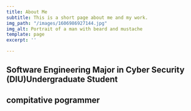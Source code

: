 ```yaml
---
title: About Me
subtitle: This is a short page about me and my work.
img_path: "/images/1606986927144.jpg"
img_alt: Portrait of a man with beard and mustache
template: page
excerpt: ''

---
```

## Software Engineering Major in Cyber Security (DIU)Undergraduate Student 

## compitative pogrammer